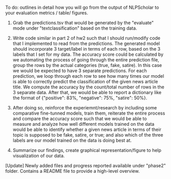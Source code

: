 To do: 
outlines in detail how you will go from the output of NLPScholar to your evaluation metrics / table/ figures.

1) Grab the predictions.tsv that would be generated by the "evaluate" mode under "textclassification" based on the training data. 
   
2) Write code similar in part 2 of hw2 such that I should run/modify code that I implemented to read from the predictions. The generated model should incorporate 3 target/label in terms of each row, based on the 3 labels that I set for my data. The accuracy score could be calculated by we automating the process of going through the entire prediction file, group the rows by the actual categories (true, fake, satire). In this case we would be expected to have 3 separate predictions. For each prediction, we loop through each row to see how many times our model is able to correctly predict the classification of the given news article title. We compute the accuracy by the count/total number of rows in the 3 separate data. After that, we would be able to report a dictionary like the format of {"positive": 83%, "negative": 75%, "satire": 50%}. 
   
3) After doing so, reinforce the experiemnt/research by including some comparative fine-tunned models, train them, reiterate the entire process and compare the accuracy score such that we would be able to measure and analyze how well different models trained on the data would be able to identify whether a given news article in terms of their topic is supposed to be fake, satire, or true; and also which of the three labels are our model trained on the data is doing best at. 

4) Summarize our findings, create graphical representation/figure to help visualization of our data.

[Update]
Newly added files and progress reported available under "phase2" folder. Contains a README file to provide a high-level overview.
